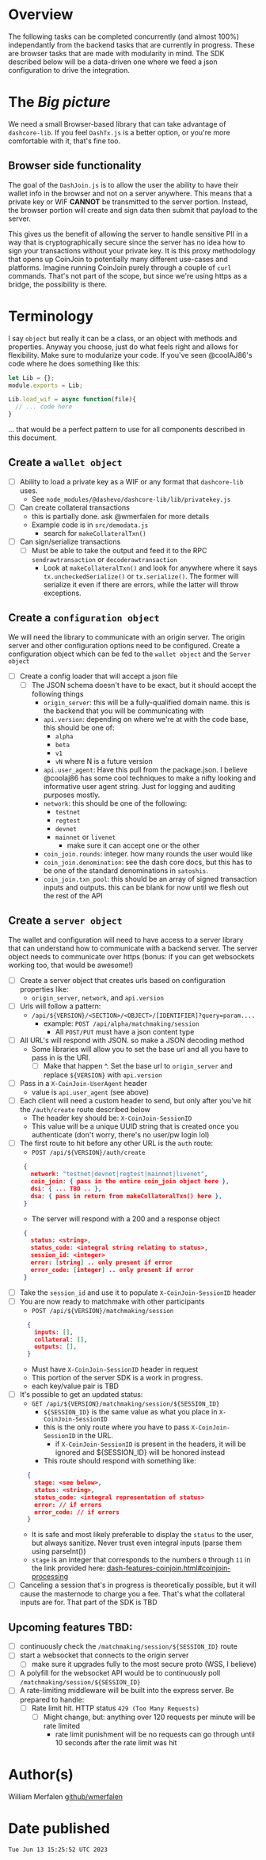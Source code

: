 # Overview
The following tasks can be completed concurrently (and almost 100%) independantly from the backend tasks that are currently in progress. These are browser tasks that are made with modularity in mind. The SDK described below will be a data-driven one where we feed a json configuration to drive the integration.

# The *Big picture*
We need a small Browser-based library that can take advantage of `dashcore-lib`. If you feel `DashTx.js` is a better option, or you're more comfortable with it, that's fine too.

## Browser side functionality
The goal of the `DashJoin.js` is to allow the user the ability to have their wallet info in the browser and not on a server anywhere. This means that a private key or WIF **CANNOT** be transmitted to the server portion. Instead, the browser portion will create and sign data then submit that payload to the server. 

This gives us the benefit of allowing the server to handle sensitive PII in a way that is cryptographically secure since the server has no idea how to sign your transactions without your private key. It is this proxy methodology that opens up CoinJoin to potentially many different use-cases and platforms. Imagine running CoinJoin purely through a couple of `curl` commands. That's not part of the scope, but since we're using https as a bridge, the possibility is there.

# Terminology
I say `object` but really it can be a class, or an object with methods and properties. Anyway you choose, just do what feels right and allows for flexibility. Make sure to modularize your code. If you've seen @coolAJ86's code where he does something like this:
```js
let Lib = {};
module.exports = Lib;

Lib.load_wif = async function(file){
  // ... code here 
}
```
... that would be a perfect pattern to use for all components described in this document.

## Create a `wallet object`
- [ ] Ability to load a private key as a WIF or any format that `dashcore-lib` uses.
  - See `node_modules/@dashevo/dashcore-lib/lib/privatekey.js`
- [ ] Can create collateral transactions
  - this is partially done. ask @wmerfalen for more details
  - Example code is in `src/demodata.js`
    - search for `makeCollateralTxn()`
- [ ] Can sign/serialize transactions
  - [ ] Must be able to take the output and feed it to the RPC `sendrawtransaction` or `decoderawtransaction`
    - Look at `makeCollateralTxn()` and look for anywhere where it says `tx.uncheckedSerialize()` or `tx.serialize()`. The former will serialize it even if there are errors, while the latter will throw exceptions.

## Create a `configuration object`
We will need the library to communicate with an origin server. The origin server and other configuration options need to be configured. Create a configuration object which can be fed to the `wallet object` and the `Server object`
- [ ] Create a config loader that will accept a json file
  - [ ] The JSON schema doesn't have to be exact, but it should accept the following things
    - `origin_server`: this will be a fully-qualified domain name. this is the backend that you will be communicating with
    - `api.version`: depending on where we're at with the code base, this should be one of:
      - `alpha`
      - `beta`
      - `v1`
      - `vN` where N is a future version
    - `api.user_agent`: Have this pull from the package.json. I believe @coolaj86 has some cool techniques to make a nifty looking and informative user agent string. Just for logging and auditing purposes mostly.
    - `network`: this should be one of the following:
      - `testnet`
      - `regtest`
      - `devnet`
      - `mainnet` or `livenet`
        - make sure it can accept one or the other
    - `coin_join.rounds`: integer. how many rounds the user would like
    - `coin_join.denomination`: see the dash core docs, but this has to be one of the standard denominations in `satoshis`.
    - `coin_join.txn_pool`: this should be an array of signed transaction inputs and outputs. this can be blank for now until we flesh out the rest of the API

## Create a `server object`
The wallet and configuration will need to have access to a server library that can understand how to communicate with a backend server.
The server object needs to communicate over https (bonus: if you can get websockets working too, that would be awesome!)
- [ ] Create a server object that creates urls based on configuration properties like:
  - `origin_server`, `network`, and `api.version`
- [ ] Urls will follow a pattern:
  - `/api/${VERSION}/<SECTION>/<OBJECT>/[IDENTIFIER]?query=param....`
    - example: `POST /api/alpha/matchmaking/session`
      - All `POST/PUT` must have a json content type
- [ ] All URL's will respond with JSON. so make a JSON decoding method
  - Some libraries will allow you to set the base url and all you have to pass in is the URI.
    - [ ] Make that happen ^. Set the base url to `origin_server` and replace `${VERSION}` with `api.version`
- [ ] Pass in a `X-CoinJoin-UserAgent` header
  - value is `api.user_agent` (see above)
- [ ] Each client will need a custom header to send, but only after you've hit the `/auth/create` route described below
  - The header key should be: `X-CoinJoin-SessionID`
  - This value will be a unique UUID string that is created once you authenticate (don't worry, there's no user/pw login lol)
- [ ] The first route to hit before any other URL is the `auth` route:
  - `POST /api/${VERSION}/auth/create`
   ```json
    {
      network: "testnet|devnet|regtest|mainnet|livenet",
      coin_join: { pass in the entire coin_join object here },
      dsi: { ... TBD .. },
      dsa: { pass in return from makeCollateralTxn() here },
    }
    ```
  - The server will respond with a 200 and a response object
   ```json
    {
      status: <string>,
      status_code: <integral string relating to status>,
      session_id: <integer>
      error: [string] .. only present if error
      error_code: [integer] .. only present if error
    }
    ```
- [ ] Take the `session_id` and use it to populate `X-CoinJoin-SessionID` header
- [ ] You are now ready to matchmake with other participants
  - `POST /api/${VERSION}/matchmaking/session`
  ```json
    {
      inputs: [],
      collateral: [],
      outputs: [],
    }
  ```
    - Must have `X-CoinJoin-SessionID` header in request
    - This portion of the server SDK is a work in progress.
    - each key/value pair is TBD
- [ ] It's possible to get an updated status:
  - `GET /api/${VERSION}/matchmaking/session/${SESSION_ID}`
    - `${SESSION_ID}` is the same value as what you place in `X-CoinJoin-SessionID`
    - this is the only route where you have to pass `X-CoinJoin-SessionID` in the URL.
      - if `X-CoinJoin-SessionID` is present in the headers, it will be ignored and ${SESSION_ID} will be honored instead
    - This route should respond with something like:
  ```json
    {
      stage: <see below>,
      status: <string>,
      status_code: <integral representation of status>
      error: // if errors
      error_code: // if errors
    }
  ```
  - It is safe and most likely preferable to display the `status` to the user, but always sanitize. Never trust even integral inputs (parse them using parseInt())
  - `stage` is an integer that corresponds to the numbers `0` through `11` in the link provided here: [dash-features-coinjoin.html#coinjoin-processing](https://docs.dash.org/projects/core/en/stable/docs/guide/dash-features-coinjoin.html#coinjoin-processing)
- [ ] Canceling a session that's in progress is theoretically possible, but it will cause the masternode to charge you a fee. That's what the collateral inputs are for. That part of the SDK is TBD

## Upcoming features TBD:
- [ ] continuously check the `/matchmaking/session/${SESSION_ID}` route
- [ ] start a websocket that connects to the origin server
  - [ ] make sure it upgrades fully to the most secure proto (WSS, I believe)
- [ ] A polyfill for the websocket API would be to continuously poll `/matchmaking/session/${SESSION_ID}`
- [ ] A rate-limiting middleware will be built into the express server. Be prepared to handle:
  - [ ] Rate limit hit. HTTP status `429 (Too Many Requests)`
    - [ ] Might change, but: anything over 120 requests per minute will be rate limited
      - rate limit punishment will be no requests can go through until 10 seconds after the rate limit was hit



# Author(s)
William Merfalen [github/wmerfalen](https://github.com/wmerfalen)

# Date published
`Tue Jun 13 15:25:52 UTC 2023`
